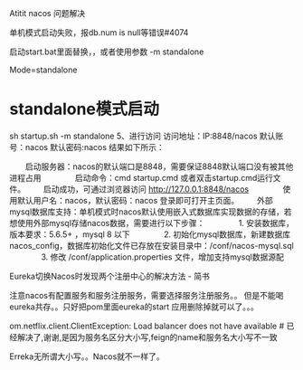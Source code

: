 Atitit nacos 问题解决



单机模式启动失败，报db.num is null等错误#4074

启动start.bat里面替换，，或者使用参数 -m standalone

Mode=standalone


# standalone模式启动
sh startup.sh -m standalone
5、进行访问
访问地址：IP:8848/nacos
默认账号：nacos
默认密码:nacos
结果如下所示：

　　启动服务器：nacos的默认端口是8848，需要保证8848默认端口没有被其他进程占用
　　　　启动命令：cmd startup.cmd 或者双击startup.cmd运行文件。
　　启动成功，可通过浏览器访问 http://127.0.0.1:8848/nacos
　　　　使用默认用户名：nacos，默认密码：nacos 登录即可打开主页面。
　　外部mysql数据库支持：单机模式时nacos默认使用嵌入式数据库实现数据的存储，若想使用外部mysql存储nacos数据，需要进行以下步骤：
　　　　1. 安装数据库，版本要求：5.6.5+ ，mysql 8 以下
　　　　2. 初始化mysql数据库，新建数据库nacos_config，数据库初始化文件已存放在安装目录中：/conf/nacos-mysql.sql
　　　　3. 修改 /conf/application.properties 文件，增加支持mysql数据源配

Eureka切换Nacos时发现两个注册中心的解决方法 - 简书

注意nacos有配置服务和服务注册服务，需要选择服务注册服务。。
但是不能喝eureka共存。。只好把pom里面eureka的start 应用删除掉就可以了。。。



om.netflix.client.ClientException: Load balancer does not have available #
已经解决了,谢谢,是因为服务名区分大小写,feign的name和服务名大小写不一致

Erreka无所谓大小写。。Nacos就不一样了。




